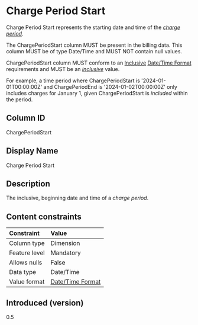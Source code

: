 # Charge Period Start

Charge Period Start represents the starting date and time of the [*charge period*](#glossary:chargeperiod).

The ChargePeriodStart column MUST be present in the billing data. This column MUST be of type Date/Time and MUST NOT contain null values.

ChargePeriodStart column MUST conform to an [Inclusive](#glossary:inclusivebound) [Date/Time Format](#date/timeformat) requirements and MUST be an [*inclusive*](#glossary:inclusivedatetime) value.

For example, a time period where ChargePeriodStart is '2024-01-01T00:00:00Z' and ChargePeriodEnd is '2024-01-02T00:00:00Z' only includes charges for January 1, given ChargePeriodStart is *included* within the period.

## Column ID

ChargePeriodStart

## Display Name

Charge Period Start

## Description

The inclusive, beginning date and time of a *charge period*.

## Content constraints

| Constraint      | Value                                |
|:----------------|:-------------------------------------|
| Column type     | Dimension                            |
| Feature level   | Mandatory                            |
| Allows nulls    | False                                |
| Data type       | Date/Time                            |
| Value format    | [Date/Time Format](#date/timeformat) |

## Introduced (version)

0.5

